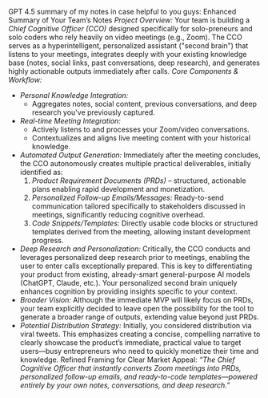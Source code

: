 GPT 4.5 summary of my notes in case helpful to you guys:
Enhanced Summary of Your Team’s Notes
*Project Overview:*
Your team is building a *Chief Cognitive Officer (CCO)* designed specifically for solo-preneurs and solo coders who rely heavily on video meetings (e.g., Zoom). The CCO serves as a hyperintelligent, personalized assistant ("second brain") that listens to your meetings, integrates deeply with your existing knowledge base (notes, social links, past conversations, deep research), and generates highly actionable outputs immediately after calls.
*Core Components & Workflow:*
- *Personal Knowledge Integration:*
  - Aggregates notes, social content, previous conversations, and deep research you've previously captured.
- *Real-time Meeting Integration:*
  - Actively listens to and processes your Zoom/video conversations.
  - Contextualizes and aligns live meeting content with your historical knowledge.
- *Automated Output Generation:*
  Immediately after the meeting concludes, the CCO autonomously creates multiple practical deliverables, initially identified as:
  1. *Product Requirement Documents (PRDs)* – structured, actionable plans enabling rapid development and monetization.
  2. *Personalized Follow-up Emails/Messages:* Ready-to-send communication tailored specifically to stakeholders discussed in meetings, significantly reducing cognitive overhead.
  3. *Code Snippets/Templates:* Directly usable code blocks or structured templates derived from the meeting, allowing instant development progress.
- *Deep Research and Personalization:*
  Critically, the CCO conducts and leverages personalized deep research prior to meetings, enabling the user to enter calls exceptionally prepared. This is key to differentiating your product from existing, already-smart general-purpose AI models (ChatGPT, Claude, etc.). Your personalized second brain uniquely enhances cognition by providing insights specific to your context.
- *Broader Vision:*
  Although the immediate MVP will likely focus on PRDs, your team explicitly decided to leave open the possibility for the tool to generate a broader range of outputs, extending value beyond just PRDs.
- *Potential Distribution Strategy:*
  Initially, you considered distribution via viral tweets. This emphasizes creating a concise, compelling narrative to clearly showcase the product’s immediate, practical value to target users—busy entrepreneurs who need to quickly monetize their time and knowledge.
Refined Framing for Clear Market Appeal:
*“The Chief Cognitive Officer that instantly converts Zoom meetings into PRDs, personalized follow-up emails, and ready-to-code templates—powered entirely by your own notes, conversations, and deep research.”*